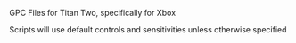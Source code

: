 GPC Files for Titan Two, specifically for Xbox

Scripts will use default controls and sensitivities unless otherwise specified
